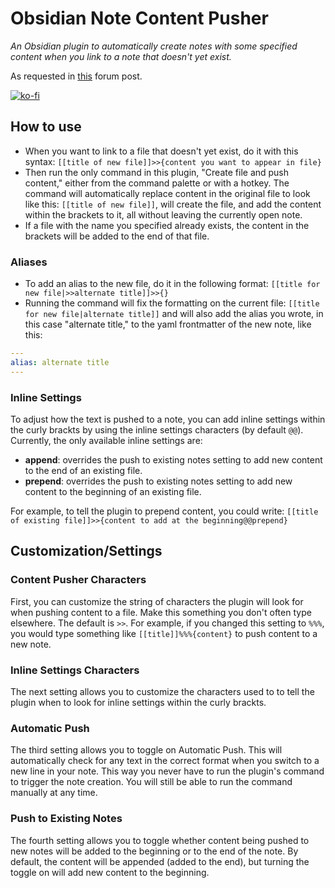 # Obsidian Note Content Pusher
_An Obsidian plugin to automatically create notes with some specified content when you link to a note that doesn't yet exist._

As requested in [this](https://forum.obsidian.md/t/push-content-to-link-automatically-apply-tags-links-embeds-into-newly-created-links-through-link-insert-content/36844) forum post.

[![ko-fi](https://ko-fi.com/img/githubbutton_sm.svg)](https://ko-fi.com/lizardheart)

## How to use
- When you want to link to a file that doesn't yet exist, do it with this syntax: `[[title of new file]]>>{content you want to appear in file}`
- Then run the only command in this plugin, "Create file and push content," either from the command palette or with a hotkey. The command will automatically replace content in the original file to look like this: `[[title of new file]]`, will create the file, and add the content within the brackets to it, all without leaving the currently open note.
- If a file with the name you specified already exists, the content in the brackets will be added to the end of that file.

### Aliases
- To add an alias to the new file, do it in the following format: `[[title for new file|>>alternate title]]>>{}`
- Running the command will fix the formatting on the current file: `[[title for new file|alternate title]]` and will also add the alias you wrote, in this case "alternate title," to the yaml frontmatter of the new note, like this:
```yaml
---
alias: alternate title
---
```

### Inline Settings
To adjust how the text is pushed to a note, you can add inline settings within the curly brackts by using the inline settings characters (by default `@@`). Currently, the only available inline settings are:
 - **append**: overrides the push to existing notes setting to add new content to the end of an existing file.
 - **prepend**: overrides the push to existing notes setting to add new content to the beginning of an existing file.

 For example, to tell the plugin to prepend content, you could write: `[[title of existing file]]>>{content to add at the beginning@@prepend}`

## Customization/Settings
### Content Pusher Characters
First, you can customize the string of characters the plugin will look for when pushing content to a file. Make this something you don't often type elsewhere. The default is `>>`. For example, if you changed this setting to `%%%`, you would type something like `[[title]]%%%{content}` to push content to a new note.

### Inline Settings Characters
The next setting allows you to customize the characters used to to tell the plugin when to look for inline settings within the curly brackts.

### Automatic Push
The third setting allows you to toggle on Automatic Push. This will automatically check for any text in the correct format when you switch to a new line in your note. This way you never have to run the plugin's command to trigger the note creation. You will still be able to run the command manually at any time.

### Push to Existing Notes
The fourth setting allows you to toggle whether content being pushed to new notes will be added to the beginning or to the end of the note. By default, the content will be appended (added to the end), but turning the toggle on will add new content to the beginning.
